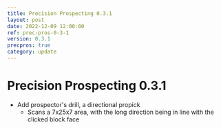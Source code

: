 ```yaml
---
title: Precision Prospecting 0.3.1
layout: post
date: 2022-12-09 12:00:00
ref: prec-pros-0-3-1
version: 0.3.1
precpros: true
category: update
---
```


# Precision Prospecting 0.3.1

- Add prospector's drill, a directional propick
    - Scans a 7x25x7 area, with the long direction being in line with the clicked block face
